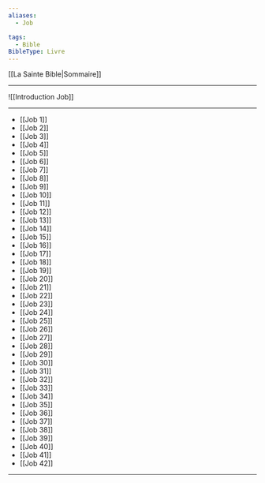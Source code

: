 ```yaml
---
aliases:
  - Job

tags:
  - Bible
BibleType: Livre
---
```

[[La Sainte Bible|Sommaire]]

---

![[Introduction Job]]

---
- [[Job 1]] 
- [[Job 2]] 
- [[Job 3]] 
- [[Job 4]] 
- [[Job 5]] 
- [[Job 6]] 
- [[Job 7]] 
- [[Job 8]] 
- [[Job 9]] 
- [[Job 10]] 
- [[Job 11]] 
- [[Job 12]] 
- [[Job 13]] 
- [[Job 14]] 
- [[Job 15]] 
- [[Job 16]] 
- [[Job 17]] 
- [[Job 18]] 
- [[Job 19]] 
- [[Job 20]] 
- [[Job 21]] 
- [[Job 22]] 
- [[Job 23]] 
- [[Job 24]] 
- [[Job 25]] 
- [[Job 26]] 
- [[Job 27]] 
- [[Job 28]] 
- [[Job 29]] 
- [[Job 30]] 
- [[Job 31]] 
- [[Job 32]] 
- [[Job 33]] 
- [[Job 34]] 
- [[Job 35]] 
- [[Job 36]] 
- [[Job 37]] 
- [[Job 38]] 
- [[Job 39]] 
- [[Job 40]] 
- [[Job 41]] 
- [[Job 42]] 


---
